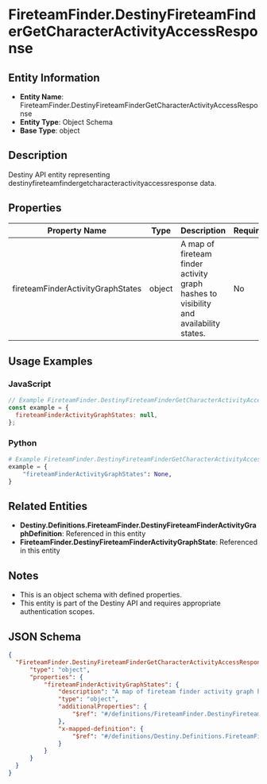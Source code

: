# FireteamFinder.DestinyFireteamFinderGetCharacterActivityAccessResponse

## Entity Information
- **Entity Name**: FireteamFinder.DestinyFireteamFinderGetCharacterActivityAccessResponse
- **Entity Type**: Object Schema
- **Base Type**: object

## Description
Destiny API entity representing destinyfireteamfindergetcharacteractivityaccessresponse data.

## Properties

| Property Name | Type | Description | Required |
|---------------|------|-------------|----------|
| fireteamFinderActivityGraphStates | object | A map of fireteam finder activity graph hashes to visibility and availability states. | No |

## Usage Examples

### JavaScript
```javascript
// Example FireteamFinder.DestinyFireteamFinderGetCharacterActivityAccessResponse object
const example = {
  fireteamFinderActivityGraphStates: null,
};
```

### Python
```python
# Example FireteamFinder.DestinyFireteamFinderGetCharacterActivityAccessResponse object
example = {
    "fireteamFinderActivityGraphStates": None,
}
```

## Related Entities
- **Destiny.Definitions.FireteamFinder.DestinyFireteamFinderActivityGraphDefinition**: Referenced in this entity
- **FireteamFinder.DestinyFireteamFinderActivityGraphState**: Referenced in this entity

## Notes
- This is an object schema with defined properties.
- This entity is part of the Destiny API and requires appropriate authentication scopes.

## JSON Schema
```json
{
  "FireteamFinder.DestinyFireteamFinderGetCharacterActivityAccessResponse":   {
      "type": "object",
      "properties": {
          "fireteamFinderActivityGraphStates": {
              "description": "A map of fireteam finder activity graph hashes to visibility and availability states.",
              "type": "object",
              "additionalProperties": {
                  "$ref": "#/definitions/FireteamFinder.DestinyFireteamFinderActivityGraphState"
              },
              "x-mapped-definition": {
                  "$ref": "#/definitions/Destiny.Definitions.FireteamFinder.DestinyFireteamFinderActivityGraphDefinition"
              }
          }
      }
  }
}
```
